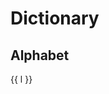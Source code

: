 # Dictionary

<!--@include: ./intro.md-->

<script setup>
import { data as dict } from './data/dictionary.data';
</script>

## Alphabet

<div class='tw-flex tw-gap-4 tw-flex-wrap tw-capitalize'>
    <a v-for="(_, l) in dict" :href='"./"+l'>{{ l }}</a>
</div>
